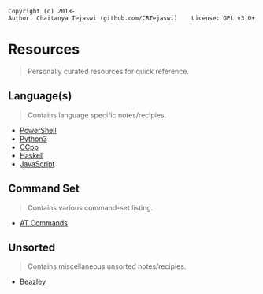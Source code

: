     Copyright (c) 2018-
    Author: Chaitanya Tejaswi (github.com/CRTejaswi)    License: GPL v3.0+

# Resources
> Personally curated resources for quick reference.

## Language(s)
> Contains language specific notes/recipies.

- [PowerShell](Languages/PowerShell/README.md)
- [Python3](Languages/Python3/README.md)
- [CCpp](Languages/CCpp/README.md)
- [Haskell](Languages/Haskell/README.md)
- [JavaScript](Languages/JS/README.md)

## Command Set
> Contains various command-set listing.

- [AT Commands](CommandSet/AT-Commands.pdf)


## Unsorted
> Contains miscellaneous unsorted notes/recipies.

- [Beazley](Unsorted/Beazley.md)